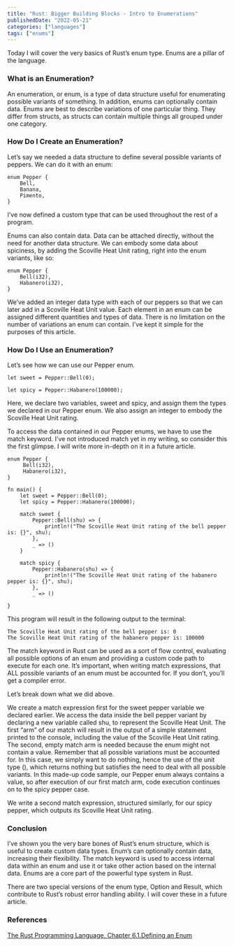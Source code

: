 ```yaml
---
title: "Rust: Bigger Building Blocks - Intro to Enumerations"
publishedDate: "2022-05-21"
categories: ["languages"]
tags: ["enums"]
---
```


Today I will cover the very basics of Rust’s enum type. Enums are a pillar of the language.

### What is an Enumeration?

An enumeration, or enum, is a type of data structure useful for enumerating possible variants of something. In addition, enums can optionally contain data. Enums are best to describe variations of one particular thing. They differ from structs, as structs can contain multiple things all grouped under one category.

### How Do I Create an Enumeration?

Let’s say we needed a data structure to define several possible variants of peppers. We can do it with an enum:

```
enum Pepper {
	Bell,
	Banana,
	Pimento,
}
```

I’ve now defined a custom type that can be used throughout the rest of a program.

Enums can also contain data. Data can be attached directly, without the need for another data structure. We can embody some data about spiciness, by adding the Scoville Heat Unit rating, right into the enum variants, like so:

```
enum Pepper {
	Bell(i32),
	Habanero(i32),
}
```

We’ve added an integer data type with each of our peppers so that we can later add in a Scoville Heat Unit value. Each element in an enum can be assigned different quantities and types of data. There is no limitation on the number of variations an enum can contain. I’ve kept it simple for the purposes of this article.

### How Do I Use an Enumeration?

Let’s see how we can use our Pepper enum.

```
let sweet = Pepper::Bell(0);

let spicy = Pepper::Habanero(100000);
```

Here, we declare two variables, sweet and spicy, and assign them the types we declared in our Pepper enum. We also assign an integer to embody the Scoville Heat Unit rating.

To access the data contained in our Pepper enums, we have to use the match keyword. I’ve not introduced match yet in my writing, so consider this the first glimpse. I will write more in-depth on it in a future article.

```
enum Pepper {
     Bell(i32),
     Habanero(i32),
}

fn main() {
    let sweet = Pepper::Bell(0);
	let spicy = Pepper::Habanero(100000);

	match sweet {
		Pepper::Bell(shu) => {
			println!("The Scoville Heat Unit rating of the bell pepper is: {}", shu);
		},
		_ => ()
	}

	match spicy {
		Pepper::Habanero(shu) => {
			println!("The Scoville Heat Unit rating of the habanero pepper is: {}", shu);
		},
		_ => ()

}
```

This program will result in the following output to the terminal:

```
The Scoville Heat Unit rating of the bell pepper is: 0
The Scoville Heat Unit rating of the habanero pepper is: 100000
```

The match keyword in Rust can be used as a sort of flow control, evaluating all possible options of an enum and providing a custom code path to execute for each one. It’s important, when writing match expressions, that ALL possible variants of an enum must be accounted for. If you don’t, you’ll get a compiler error.

Let’s break down what we did above.

We create a match expression first for the sweet pepper variable we declared earlier. We access the data inside the bell pepper variant by declaring a new variable called shu, to represent the Scoville Heat Unit. The first “arm” of our match will result in the output of a simple statement printed to the console, including the value of the Scoville Heat Unit rating. The second, empty match arm is needed because the enum might not contain a value. Remember that all possible variations must be accounted for. In this case, we simply want to do nothing, hence the use of the unit type (), which returns nothing but satisfies the need to deal with all possible variants. In this made-up code sample, our Pepper enum always contains a value, so after execution of our first match arm, code execution continues on to the spicy pepper case.

We write a second match expression, structured similarly, for our spicy pepper, which outputs its Scoville Heat Unit rating.

### Conclusion

I’ve shown you the very bare bones of Rust’s enum structure, which is useful to create custom data types. Enum’s can optionally contain data, increasing their flexibility. The match keyword is used to access internal data within an enum and use it or take other action based on the internal data. Enums are a core part of the powerful type system in Rust.

There are two special versions of the enum type, Option and Result, which contribute to Rust’s robust error handling ability. I will cover these in a future article.

### References

[The Rust Programming Language, Chapter 6.1.Defining an Enum](https://doc.rust-lang.org/book/ch06-01-defining-an-enum.html)

